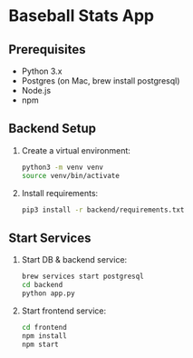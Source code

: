 # Baseball Stats App

## Prerequisites

- Python 3.x
- Postgres (on Mac, brew install postgresql)
- Node.js
- npm

## Backend Setup

1. Create a virtual environment:
   ```bash
   python3 -m venv venv
   source venv/bin/activate

1. Install requirements:
   ```bash
   pip3 install -r backend/requirements.txt

## Start Services

1. Start DB & backend service:
   ```bash
   brew services start postgresql
   cd backend
   python app.py

1. Start frontend service:
   ```bash
   cd frontend
   npm install
   npm start

